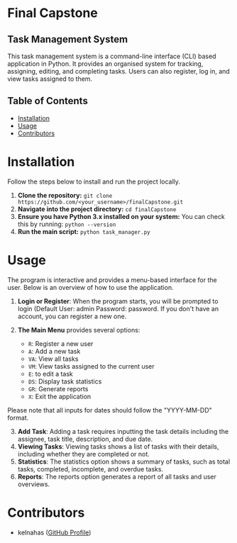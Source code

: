# Final Capstone

## Task Management System
This task management system is a command-line interface (CLI) based application in Python. It provides an organised system for tracking, assigning, editing, and completing tasks. Users can also register, log in, and view tasks assigned to them.

## Table of Contents
- [Installation](#installation)
- [Usage](#usage)
- [Contributors](#contributors)

# Installation
Follow the steps below to install and run the project locally.

1. **Clone the repository:** ```git clone https://github.com/<your_username>/finalCapstone.git```
3. **Navigate into the project directory:** ```cd finalCapstone```
4. **Ensure you have Python 3.x installed on your system:** You can check this by running: ```python --version```
5. **Run the main script:** ```python task_manager.py```

# Usage
The program is interactive and provides a menu-based interface for the user. Below is an overview of how to use the application.

1. **Login or Register**: When the program starts, you will be prompted to login (Default User: admin Password: password. If you don't have an account, you can register a new one. 

2. **The Main Menu** provides several options:
   - `R`: Register a new user
   - `A`: Add a new task
   - `VA`: View all tasks
   - `VM`: View tasks assigned to the current user
   - `E`: to edit a task
   - `DS`: Display task statistics
   - `GR`: Generate reports
   - `X`: Exit the application

Please note that all inputs for dates should follow the "YYYY-MM-DD" format.

3. **Add Task**: Adding a task requires inputting the task details including the assignee, task title, description, and due date.
4. **Viewing Tasks**: Viewing tasks shows a list of tasks with their details, including whether they are completed or not.
5. **Statistics**: The statistics option shows a summary of tasks, such as total tasks, completed, incomplete, and overdue tasks.
6. **Reports**: The reports option generates a report of all tasks and user overviews.

# Contributors
- kelnahas ([GitHub Profile](https://github.com/kelnahas))
